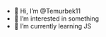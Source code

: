 - 👋 Hi, I’m @Temurbek11
- 👀 I’m interested in something
- 🌱 I’m currently learning JS

<!---
Temurbek11/Temurbek11 is a ✨ special ✨ repository because its `README.md` (this file) appears on your GitHub profile.
You can click the Preview link to take a look at your changes.
--->
